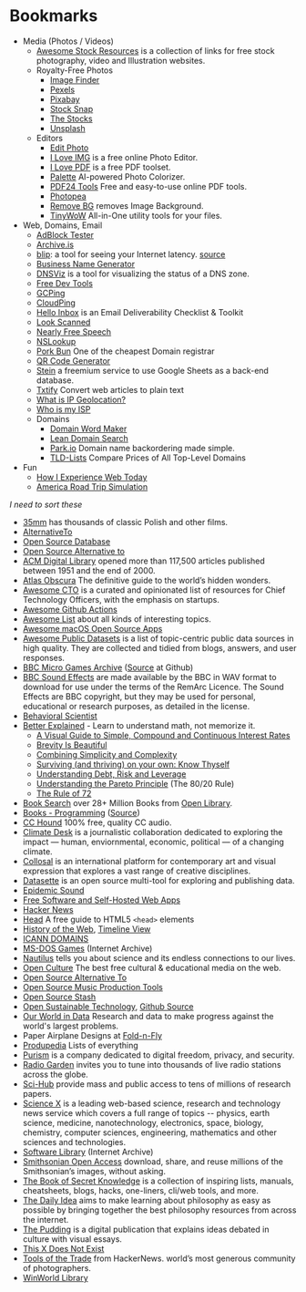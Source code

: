 # Bookmarks

- Media (Photos / Videos)
	+ [Awesome Stock Resources](https://github.com/neutraltone/awesome-stock-resources) is a collection of links for free stock photography, video and Illustration websites.
	+ Royalty-Free Photos
		* [Image Finder](https://imagefinder.co)
		* [Pexels](https://www.pexels.com)
		* [Pixabay](https://pixabay.com)
		* [Stock Snap](https://stocksnap.io)
		* [The Stocks](http://thestocks.im)
		* [Unsplash](https://unsplash.com)
	+ Editors
		* [Edit Photo](https://edit.photo)
		* [I Love IMG](https://www.iloveimg.com) is a free online Photo Editor.
		* [I Love PDF](https://www.ilovepdf.com) is a free PDF toolset.
		* [Palette](https://palette.fm) AI-powered Photo Colorizer.
		* [PDF24 Tools](https://www.pdf24.org) Free and easy-to-use online PDF tools.
		* [Photopea](https://www.photopea.com)
		* [Remove BG](https://www.remove.bg) removes Image Background.
		* [TinyWoW](https://tinywow.com) All-in-One utility tools for your files.
- Web, Domains, Email
	+ [AdBlock Tester](https://adblock-tester.com)
	+ [Archive.is](https://archive.is)
	+ [blip](http://gfblip.appspot.com): a tool for seeing your Internet latency. [source](https://github.com/apenwarr/blip)
	+ [Business Name Generator](https://namelix.com)
	+ [DNSViz](https://dnsviz.net) is a tool for visualizing the status of a DNS zone.
	+ [Free Dev Tools](https://freetools.dev)
	+ [GCPing](https://gcping.com)
	+ [CloudPing](https://www.cloudping.info)
	+ [Hello Inbox](https://helloinbox.email) is an Email Deliverability Checklist & Toolkit
	+ [Look Scanned](https://lookscanned.io)
	+ [Nearly Free Speech](https://www.nearlyfreespeech.net)
	+ [NSLookup](https://www.nslookup.io)
	+ [Pork Bun](https://porkbun.com) One of the cheapest Domain registrar
	+ [QR Code Generator](https://qr-code-generator.org)
	+ [Stein](https://steinhq.com) a freemium service to use Google Sheets as a back-end database.
	+ [Txtify](https://txtify.it) Convert web articles to plain text
	+ [What is IP Geolocation?](https://www.geolocation.com)
	+ [Who is my ISP](https://www.whoismyisp.org)
	+ Domains
		* [Domain Word Maker](http://www.bustaname.com/word_maker)
		* [Lean Domain Search](https://leandomainsearch.com)
		* [Park.io](https://park.io) Domain name backordering made simple.
		* [TLD-Lists](https://tld-list.com) Compare Prices of All Top-Level Domains
- Fun
	+ [How I Experience Web Today](https://how-i-experience-web-today.com)
	+ [America Road Trip Simulation](https://4m3ric4.com)

_I need to sort these_

- [35mm](https://35mm.online/en) has thousands of classic Polish and other films.
- [AlternativeTo](https://alternativeto.net)
- [Open Source Database](https://ossdatabase.com)
- [Open Source Alternative to](https://www.opensourcealternative.to)
- [ACM Digital Library](https://dl.acm.org) opened more than 117,500 articles published between 1951 and the end of 2000.
- [Atlas Obscura](https://www.atlasobscura.com/) The definitive guide to the world’s hidden wonders.
- [Awesome CTO](https://github.com/kuchin/awesome-cto) is a curated and opinionated list of resources for Chief Technology Officers, with the emphasis on startups.
- [Awesome Github Actions](https://github.com/sdras/awesome-actions)
- [Awesome List](https://github.com/sindresorhus/awesome) about all kinds of interesting topics.
- [Awesome macOS Open Source Apps](https://github.com/serhii-londar/open-source-mac-os-apps)
- [Awesome Public Datasets](https://github.com/awesomedata/awesome-public-datasets) is a list of topic-centric public data sources in high quality. They are collected and tidied from blogs, answers, and user responses.
- [BBC Micro Games Archive](http://bbcmicro.co.uk) ([Source](https://github.com/pau1ie/bbcmicro.co.uk) at Github)
- [BBC Sound Effects](http://bbcsfx.acropolis.org.uk) are made available by the BBC in WAV format to download for use under the terms of the RemArc Licence. The Sound Effects are BBC copyright, but they may be used for personal, educational or research purposes, as detailed in the license.
- [Behavioral Scientist](https://behavioralscientist.org)
- [Better Explained](https://betterexplained.com) - Learn to understand math, not memorize it.
	- [A Visual Guide to Simple, Compound and Continuous Interest Rates](https://betterexplained.com/articles/a-visual-guide-to-simple-compound-and-continuous-interest-rates/)
	- [Brevity Is Beautiful](https://betterexplained.com/articles/brevity-is-beautiful/)
	- [Combining Simplicity and Complexity](https://betterexplained.com/articles/combining-simplicity-and-complexity/)
	- [Surviving (and thriving) on your own: Know Thyself](https://betterexplained.com/articles/surviving-and-thriving-on-your-own-know-thyself/)
	- [Understanding Debt, Risk and Leverage](https://betterexplained.com/articles/understanding-debt-risk-and-leverage/)
	- [Understanding the Pareto Principle](https://betterexplained.com/articles/understanding-the-pareto-principle-the-8020-rule/) (The 80/20 Rule)
	- [The Rule of 72](https://betterexplained.com/articles/the-rule-of-72/)
- [Book Search](https://books-search.typesense.org) over 28+ Million Books from [Open Library](https://openlibrary.org).
- [Books - Programming](https://ebookfoundation.github.io/free-programming-books/) ([Source](https://github.com/EbookFoundation/free-programming-books))
- [CC Hound](https://cchound.com) 100% free, quality CC audio.
- [Climate Desk](http://theclimatedesk.org) is a journalistic collaboration dedicated to exploring the impact — human, enviornmental, economic, political — of a changing climate.
- [Collosal](https://www.thisiscolossal.com) is an international platform for contemporary art and visual expression that explores a vast range of creative disciplines.
- [Datasette](https://datasette.io) is an open source multi-tool for exploring and publishing data.
- [Epidemic Sound](https://www.epidemicsound.com)
- [Free Software and Self-Hosted Web Apps](https://github.com/awesome-selfhosted/awesome-selfhosted)
- [Hacker News](https://news.ycombinator.com/)
- [Head](https://htmlhead.dev) A free guide to HTML5 `<head>` elements
- [History of the Web](https://thehistoryoftheweb.com), [Timeline View](https://thehistoryoftheweb.com/timeline/)
- [ICANN DOMAINS](https://publicsuffix.org/list/public_suffix_list.dat)
- [MS-DOS Games](https://archive.org/details/softwarelibrary_msdos_games) (Internet Archive)
- [Nautilus](http://nautil.us) tells you about science and its endless connections to our lives.
- [Open Culture](http://www.openculture.com) The best free cultural & educational media on the web.
- [Open Source Alternative To](https://www.opensourcealternative.to)
- [Open Source Music Production Tools](https://midination.com/free-music-production-software/)
- [Open Source Stash](https://opensourcestash.com)
- [Open Sustainable Technology](https://opensustain.tech), [Github Source](https://github.com/protontypes/awesome-sustainable-technology)
- [Our World in Data](https://ourworldindata.org) Research and data to make progress against the world's largest problems.
- Paper Airplane Designs at [Fold-n-Fly](https://www.foldnfly.com/)
- [Produpedia](https://produpedia.org) Lists of everything
- [Purism](https://puri.sm) is a company dedicated to digital freedom, privacy, and security.
- [Radio Garden](http://radio.garden) invites you to tune into thousands of live radio stations across the globe.
- [Sci-Hub](https://sci-hub.st) provide mass and public access to tens of millions of research papers.
- [Science X](https://sciencex.com/) is a leading web-based science, research and technology news service which covers a full range of topics -- physics, earth science, medicine, nanotechnology, electronics, space, biology, chemistry, computer sciences, engineering, mathematics and other sciences and technologies.
- [Software Library](https://archive.org/details/softwarelibrary) (Internet Archive)
- [Smithsonian Open Access](https://www.si.edu/openaccess) download, share, and reuse millions of the Smithsonian’s images, without asking.
- [The Book of Secret Knowledge](https://github.com/trimstray/the-book-of-secret-knowledge) is a collection of inspiring lists, manuals, cheatsheets, blogs, hacks, one-liners, cli/web tools, and more.
- [The Daily Idea](https://thedailyidea.org/) aims to make learning about philosophy as easy as possible by bringing together the best philosophy resources from across the internet.
- [The Pudding](https://pudding.cool) is a digital publication that explains ideas debated in culture with visual essays.
- [This X Does Not Exist](https://thisxdoesnotexist.com)
- [Tools of the Trade](https://github.com/cjbarber/ToolsOfTheTrade) from HackerNews.
world’s most generous community of photographers.
- [WinWorld Library](https://winworldpc.com/library/)